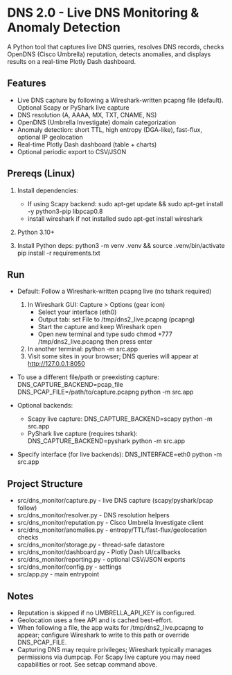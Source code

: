 # DNS 2.0 - Live DNS Monitoring & Anomaly Detection

A Python tool that captures live DNS queries, resolves DNS records, checks OpenDNS (Cisco Umbrella) reputation, detects anomalies, and displays results on a real-time Plotly Dash dashboard.

## Features
- Live DNS capture by following a Wireshark-written pcapng file (default). Optional Scapy or PyShark live capture
- DNS resolution (A, AAAA, MX, TXT, CNAME, NS)
- OpenDNS (Umbrella Investigate) domain categorization
- Anomaly detection: short TTL, high entropy (DGA-like), fast-flux, optional IP geolocation
- Real-time Plotly Dash dashboard (table + charts)
- Optional periodic export to CSV/JSON

## Prereqs (Linux)
1. Install dependencies:
   - If using Scapy backend:
     sudo apt-get update && sudo apt-get install -y python3-pip libpcap0.8
   - install wireshark if not installed
     sudo apt-get install wireshark


2. Python 3.10+

3. Install Python deps:
   python3 -m venv .venv && source .venv/bin/activate
   pip install -r requirements.txt


## Run
- Default: Follow a Wireshark-written pcapng live (no tshark required)
  1) In Wireshark GUI: Capture > Options (gear icon)
     - Select your interface (eth0)
     - Output tab: set File to /tmp/dns2_live.pcapng (pcapng)
     - Start the capture and keep Wireshark open
     - Open new terminal and type sudo chmod +777 /tmp/dns2_live.pcapng then press enter
  2) In another terminal:
     python -m src.app
  3) Visit some sites in your browser; DNS queries will appear at http://127.0.0.1:8050


- To use a different file/path or preexisting capture:
  DNS_CAPTURE_BACKEND=pcap_file DNS_PCAP_FILE=/path/to/capture.pcapng python -m src.app

- Optional backends:
  - Scapy live capture:
    DNS_CAPTURE_BACKEND=scapy python -m src.app
  - PyShark live capture (requires tshark):
    DNS_CAPTURE_BACKEND=pyshark python -m src.app

- Specify interface (for live backends):
  DNS_INTERFACE=eth0 python -m src.app

## Project Structure
- src/dns_monitor/capture.py - live DNS capture (scapy/pyshark/pcap follow)
- src/dns_monitor/resolver.py - DNS resolution helpers
- src/dns_monitor/reputation.py - Cisco Umbrella Investigate client
- src/dns_monitor/anomalies.py - entropy/TTL/fast-flux/geolocation checks
- src/dns_monitor/storage.py - thread-safe datastore
- src/dns_monitor/dashboard.py - Plotly Dash UI/callbacks
- src/dns_monitor/reporting.py - optional CSV/JSON exports
- src/dns_monitor/config.py - settings
- src/app.py - main entrypoint

## Notes
- Reputation is skipped if no UMBRELLA_API_KEY is configured.
- Geolocation uses a free API and is cached best-effort.
- When following a file, the app waits for /tmp/dns2_live.pcapng to appear; configure Wireshark to write to this path or override DNS_PCAP_FILE.
- Capturing DNS may require privileges; Wireshark typically manages permissions via dumpcap. For Scapy live capture you may need capabilities or root. See setcap command above.
